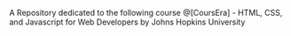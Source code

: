 A Repository dedicated to the following course @[CoursEra] - HTML, CSS, and Javascript for Web Developers by Johns Hopkins University
